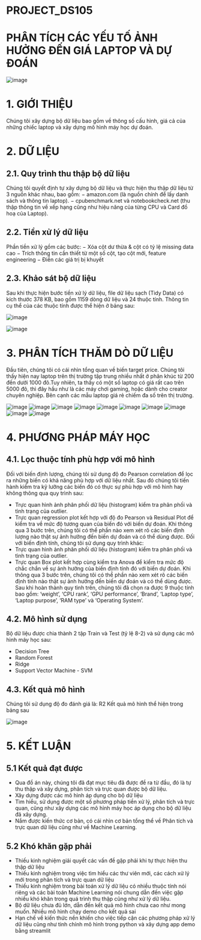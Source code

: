 # PROJECT_DS105
# PHÂN TÍCH CÁC YẾU TỐ ẢNH HƯỞNG ĐẾN  GIÁ LAPTOP VÀ DỰ ĐOÁN

![image](https://github.com/CAPTAINCAT2002/PROJECT_DS105/assets/133556107/44d6adb3-b716-4935-aaea-3dfbe1d48d44)

# 1. GIỚI THIỆU 

  Chúng tôi xây dựng bộ dữ liệu bao gồm về thông số cấu hình, giá cả của những chiếc laptop và xây dựng mô hình máy học dự đoán.
  
# 2. DỮ LIỆU
## 2.1. Quy trình thu thập bộ dữ liệu

  Chúng tôi quyết định tự xây dựng bộ dữ liệu và thực hiện thu thập dữ liệu từ 3
nguồn khác nhau, bao gồm:
− amazon.com (là nguồn chính để lấy danh sách và thông tin laptop).
− cpubenchmark.net và notebookcheck.net (thu thập thông tin về xếp hạng
cũng như hiệu năng của từng CPU và Card đồ hoạ của Laptop).

## 2.2. Tiền xử lý dữ liệu

Phần tiền xử lý gồm các bước:
− Xóa cột dư thừa & cột có tỷ lệ missing data cao
− Trích thông tin cần thiết từ một số cột, tạo cột mới, feature engineering
− Điền các giá trị bị khuyết

## 2.3. Khảo sát bộ dữ liệu

Sau khi thực hiện bước tiền xử lý dữ liệu, file dữ liệu sạch (Tidy Data) có kích
thước 378 KB, bao gồm 1159 dòng dữ liệu và 24 thuộc tính. Thông tin cụ thể của các
thuộc tính được thể hiện ở bảng sau:

![image](https://github.com/CAPTAINCAT2002/PROJECT_DS105/assets/133556107/e3737525-49c0-4038-9863-99fd82027d38)

![image](https://github.com/CAPTAINCAT2002/PROJECT_DS105/assets/133556107/2e40c255-5304-4e7e-982c-a508e4d7551c)


# 3. PHÂN TÍCH THĂM DÒ DỮ LIỆU

Đầu tiên, chúng tôi có cái nhìn tổng quan về biến target price. Chúng tôi thấy hiện
nay laptop trên thị trường tập trung nhiều nhất ở phân khúc từ 200 đến dưới 1000 đô.Tuy nhiên, ta thấy có một số laptop có giá rất cao trên 5000 đô, thì đây hầu như là các máy chơi gaming, hoặc dành cho creator chuyên nghiệp. Bên cạnh các mẫu laptop giá rẻ chiếm đa số trên thị trường. 

![image](https://github.com/CAPTAINCAT2002/PROJECT_DS105/assets/133556107/0752d803-234f-405f-8038-3f809f7fee10)
![image](https://github.com/CAPTAINCAT2002/PROJECT_DS105/assets/133556107/2ae6d8a5-194f-4626-8420-4d449d9ac7f2)
![image](https://github.com/CAPTAINCAT2002/PROJECT_DS105/assets/133556107/fa37222b-5258-4594-a196-9052bfa2f4c3)
![image](https://github.com/CAPTAINCAT2002/PROJECT_DS105/assets/133556107/e13d6faa-ef7a-41a4-b512-122b7794d085)
![image](https://github.com/CAPTAINCAT2002/PROJECT_DS105/assets/133556107/d45e8f69-f422-4439-b43e-68e14cf0fdce)
![image](https://github.com/CAPTAINCAT2002/PROJECT_DS105/assets/133556107/4877b97c-04d9-4c30-98a9-ff3ba9778d7b)
![image](https://github.com/CAPTAINCAT2002/PROJECT_DS105/assets/133556107/8c452602-9e24-40ae-8cf5-bd1b530b112b)
![image](https://github.com/CAPTAINCAT2002/PROJECT_DS105/assets/133556107/5677649c-c76c-4d47-92d9-e276d8792712)
![image](https://github.com/CAPTAINCAT2002/PROJECT_DS105/assets/133556107/202f9e14-0625-4a89-a3aa-2f32fb03eaea)
![image](https://github.com/CAPTAINCAT2002/PROJECT_DS105/assets/133556107/f95ee091-e8e0-435f-b4c7-be363d5c9635)

# 4. PHƯƠNG PHÁP MÁY HỌC
## 4.1. Lọc thuộc tính phù hợp với mô hình
Đối với biến định lượng, chúng tôi sử dụng độ đo Pearson correlation để lọc ra những biến có khả năng phù hợp với dữ liệu nhất. Sau đó chúng tôi tiến hành kiểm tra kỹ lưỡng các biến đó có thực sự phù hợp với mô hình hay không thông qua quy trình sau: 
  - Trực quan hình ảnh phân phối dữ liệu (histogram) kiểm tra phân phối và tình trạng của outlier.
  - Trực quan regression plot kết hợp với độ đo Pearson và Residual Plot để kiểm tra về mức độ tương quan của biến đó với biến dự đoán.
Khi thông qua 3 bước trên, chúng tôi có thể phần nào xem xét rõ các biến định lượng nào thật sự ảnh hưởng đến biến dự đoán và có thể dùng được.
Đối với biến định tính, chúng tôi sử dụng quy trình khác:
  - Trực quan hình ảnh phân phối dữ liệu (histogram) kiểm tra phân phối và tình trạng của outlier.
  - Trực quan Box plot kết hợp cùng kiểm tra Anova để kiểm tra mức độ chắc chắn về sự ảnh hưởng của biến định tính đó với biến dự đoán.
Khi thông qua 3 bước trên, chúng tôi có thể phần nào xem xét rõ các biến định tính nào thật sự ảnh hưởng đến biến dự đoán và có thể dùng được.
Sau khi hoàn thành quy tình trên, chúng tôi đã chọn ra được 9 thuộc tính bao gồm: ‘weight’, ‘CPU rank’, ‘GPU performance’, ‘Brand’, ‘Laptop type’, ‘Laptop purpose’, ‘RAM type’ và ‘Operating System’.

## 4.2. Mô hình sử dụng
Bộ dữ liệu được chia thành 2 tập Train và Test (tỷ lệ 8-2) và sử dụng các mô hình
máy học sau:
  - Decision Tree
  - Random Forest
  - Ridge
  - Support Vector Machine - SVM

## 4.3. Kết quả mô hình
Chúng tôi sử dụng độ đo đánh giá là: R2
Kết quả mô hình thể hiện trong bảng sau

![image](https://github.com/CAPTAINCAT2002/PROJECT_DS105/assets/133556107/19c8036c-9ede-4e11-9461-1f1e70165c18)

# 5. KẾT LUẬN
## 5.1 Kết quả đạt được

- Qua đồ án này, chúng tôi đã đạt mục tiêu đã được đề ra từ đầu, đó là tự thu thập và xây dựng, phân tích và trực quan được bộ dữ liệu.
- Xây dựng được các mô hình áp dụng cho bộ dữ liệu
- Tìm hiểu, sử dụng được một số phương pháp tiền xử lý, phân tích và trực quan, cũng như xây dựng các mô hỉnh máy học áp dụng cho bộ dữ liệu đã xây dựng.
- Nắm được kiến thức cơ bản, có cái nhìn cơ bản tổng thể về Phân tích và trực quan dữ liệu cũng như về Machine Learning.

## 5.2 Khó khăn gặp phải

- Thiếu kinh nghiệm giải quyết các vấn đề gặp phải khi tự thực hiện thu thập dữ liệu
- Thiếu kinh nghiệm trong việc tìm hiểu các thư viên mới, các cách xử lý mới trong phân tích và trực quan dữ liệu
- Thiếu kinh nghiệm trong bài toán xử lý dữ liệu có nhiều thuộc tính nói riêng và các bài toán Machine Learning nói chung dẫn đến việc gặp nhiều khó khăn trong quá trình thu thập cũng như xử lý dữ liệu.
- Bộ dữ liệu chưa đủ lớn, dẫn đến kết quả mô hình chưa cao như mong muốn. Nhiều mô hình chạy demo cho kết quả sai
- Hạn chế về kiến thức nền khiến cho việc tiếp cận các phương pháp xử lý dữ liệu cũng như tinh chỉnh mô hình trong python và xây dựng app demo bằng streamlit

















